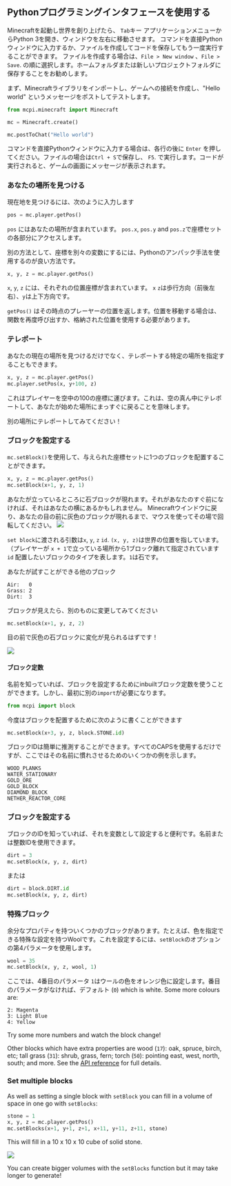## Pythonプログラミングインタフェースを使用する

Minecraftを起動し世界を創り上げたら、 `Tab`キー アプリケーションメニューからPython 3を開き、ウィンドウを左右に移動させます。
コマンドを直接Pythonウィンドウに入力するか、ファイルを作成してコードを保存してもう一度実行することができます。
ファイルを作成する場合は、`File > New window` 、`File > Save`. の順に選択します。ホームフォルダまたは新しいプロジェクトフォルダに保存することをお勧めします。

まず、Minecraftライブラリをインポートし、ゲームへの接続を作成し、"Hello world" というメッセージをポストしてテストします。
```python
from mcpi.minecraft import Minecraft

mc = Minecraft.create()

mc.postToChat("Hello world")
```


コマンドを直接Pythonウィンドウに入力する場合は、各行の後に `Enter` を押してください。ファイルの場合は`Ctrl + S`で保存し、 `F5`. で実行します。コードが実行されると、ゲームの画面にメッセージが表示されます。

### あなたの場所を見つける

現在地を見つけるには、次のように入力します

```python
pos = mc.player.getPos()
```

`pos` にはあなたの場所が含まれています。 `pos.x`, `pos.y` and `pos.z`で座標セットの各部分にアクセスします。

別の方法として、座標を別々の変数にするには、Pythonのアンパック手法を使用するのが良い方法です。

```python
x, y, z = mc.player.getPos()
```

 `x`, `y`, `z` には、それぞれの位置座標が含まれています。 `x`  `z`は歩行方向（前後左右）、`y`は上下方向です。

 `getPos()` はその時点のプレーヤーの位置を返します。位置を移動する場合は、関数を再度呼び出すか、格納された位置を使用する必要があります。

### テレポート

あなたの現在の場所を見つけるだけでなく、テレポートする特定の場所を指定することもできます。

```python
x, y, z = mc.player.getPos()
mc.player.setPos(x, y+100, z)
```
これはプレイヤーを空中の100の座標に運びます。これは、空の真ん中にテレポートして、あなたが始めた場所にまっすぐに戻ることを意味します。

別の場所にテレポートしてみてください！

### ブロックを設定する

 `mc.setBlock()`を使用して、与えられた座標セットに1つのブロックを配置することができます。

```python
x, y, z = mc.player.getPos()
mc.setBlock(x+1, y, z, 1)
```

あなたが立っているところに石ブロックが現れます。それがあなたのすぐ前になければ、それはあなたの横にあるかもしれません。 Minecraftウインドウに戻り、あなたの目の前に灰色のブロックが現れるまで、マウスを使ってその場で回転してください。
![](images/mcpi-setblock.png)

 `set block`に渡される引数は`x`, `y`, `z` `id`. `(x, y, z)`は世界の位置を指しています。（プレイヤーが  `x + 1`で立っている場所から1ブロック離れて指定されています `id` 配置したいブロックのタイプを表します。`1`は石です。

あなたが試すことができる他のブロック

```
Air:   0
Grass: 2
Dirt:  3
```

ブロックが見えたら、別のものに変更してみてください

```python
mc.setBlock(x+1, y, z, 2)
```


目の前で灰色の石ブロックに変化が見られるはずです！

![](images/mcpi-setblock2.png)

#### ブロック定数

名前を知っていれば、ブロックを設定するためにinbuiltブロック定数を使うことができます。しかし、最初に別の`import`が必要になります。

```python
from mcpi import block
```

今度はブロックを配置するために次のように書くことができます

```python
mc.setBlock(x+3, y, z, block.STONE.id)
```

ブロックIDは簡単に推測することができます。すべてのCAPSを使用するだけですが、ここではその名前に慣れさせるためのいくつかの例を示します。

```
WOOD_PLANKS
WATER_STATIONARY
GOLD_ORE
GOLD_BLOCK
DIAMOND_BLOCK
NETHER_REACTOR_CORE
```

### ブロックを設定する

ブロックのIDを知っていれば、それを変数として設定すると便利です。名前または整数IDを使用できます。

```python
dirt = 3
mc.setBlock(x, y, z, dirt)
```

または

```python
dirt = block.DIRT.id
mc.setBlock(x, y, z, dirt)
```

### 特殊ブロック


余分なプロパティを持ついくつかのブロックがあります。たとえば、色を指定できる特殊な設定を持つWoolです。これを設定するには、`setBlock`のオプションの第4パラメータを使用します。

```python
wool = 35
mc.setBlock(x, y, z, wool, 1)
```

ここでは、4番目のパラメータ `1`はウールの色をオレンジ色に設定します。番目のパラメータがなければ、デフォルト (`0`) which is white. Some more colours are:

```
2: Magenta
3: Light Blue
4: Yellow
```

Try some more numbers and watch the block change!

Other blocks which have extra properties are wood (`17`): oak, spruce, birch, etc; tall grass (`31`): shrub, grass, fern; torch (`50`): pointing east, west, north, south; and more. See the [API reference](http://www.stuffaboutcode.com/p/minecraft-api-reference.html) for full details.

### Set multiple blocks

As well as setting a single block with `setBlock` you can fill in a volume of space in one go with `setBlocks`:

```python
stone = 1
x, y, z = mc.player.getPos()
mc.setBlocks(x+1, y+1, z+1, x+11, y+11, z+11, stone)
```

This will fill in a 10 x 10 x 10 cube of solid stone.

![](images/mcpi-setblocks.png)

You can create bigger volumes with the `setBlocks` function but it may take longer to generate!


